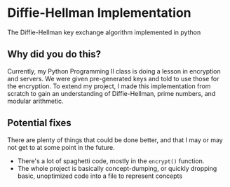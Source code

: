 # Diffie-Hellman Implementation
The Diffie-Hellman key exchange algorithm implemented in python

## Why did you do this?
Currently, my Python Programming II class is doing a lesson in encryption and servers. We were given pre-generated keys and told to use those for the encryption. To extend my project, I made this implementation from scratch to gain an understanding of Diffie-Hellman, prime numbers, and modular arithmetic.

## Potential fixes
There are plenty of things that could be done better, and that I may or may not get to at some point in the future.
- There's a lot of spaghetti code, mostly in the ```encrypt()``` function.
- The whole project is basically concept-dumping, or quickly dropping basic, unoptimized code into a file to represent concepts
